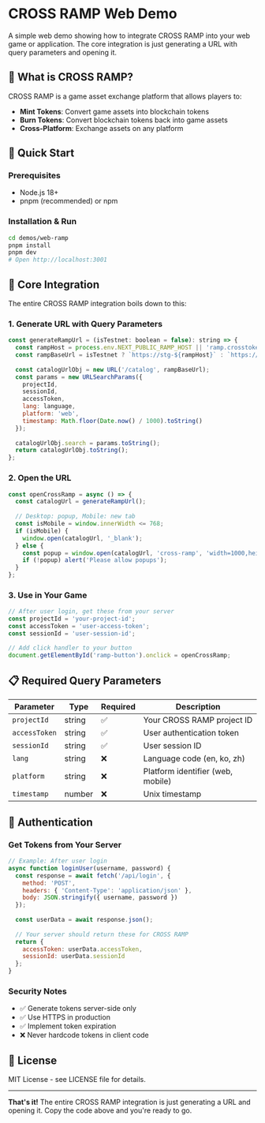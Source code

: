 # CROSS RAMP Web Demo

A simple web demo showing how to integrate CROSS RAMP into your web game or application. The core integration is just generating a URL with query parameters and opening it.

## 🎯 What is CROSS RAMP?

CROSS RAMP is a game asset exchange platform that allows players to:
- **Mint Tokens**: Convert game assets into blockchain tokens
- **Burn Tokens**: Convert blockchain tokens back into game assets
- **Cross-Platform**: Exchange assets on any platform

## 🚀 Quick Start

### Prerequisites
- Node.js 18+ 
- pnpm (recommended) or npm

### Installation & Run
```bash
cd demos/web-ramp
pnpm install
pnpm dev
# Open http://localhost:3001
```

## 🔧 Core Integration

The entire CROSS RAMP integration boils down to this:

### 1. Generate URL with Query Parameters

```javascript
const generateRampUrl = (isTestnet: boolean = false): string => {
  const rampHost = process.env.NEXT_PUBLIC_RAMP_HOST || 'ramp.crosstoken.io';
  const rampBaseUrl = isTestnet ? `https://stg-${rampHost}` : `https://${rampHost}`;
  
  const catalogUrlObj = new URL('/catalog', rampBaseUrl);
  const params = new URLSearchParams({
    projectId,
    sessionId,
    accessToken,
    lang: language,
    platform: 'web',
    timestamp: Math.floor(Date.now() / 1000).toString()
  });
  
  catalogUrlObj.search = params.toString();
  return catalogUrlObj.toString();
};
```

### 2. Open the URL

```javascript
const openCrossRamp = async () => {
  const catalogUrl = generateRampUrl();
  
  // Desktop: popup, Mobile: new tab
  const isMobile = window.innerWidth <= 768;
  if (isMobile) {
    window.open(catalogUrl, '_blank');
  } else {
    const popup = window.open(catalogUrl, 'cross-ramp', 'width=1000,height=800');
    if (!popup) alert('Please allow popups');
  }
};
```

### 3. Use in Your Game

```javascript
// After user login, get these from your server
const projectId = 'your-project-id';
const accessToken = 'user-access-token';
const sessionId = 'user-session-id';

// Add click handler to your button
document.getElementById('ramp-button').onclick = openCrossRamp;
```

## 📋 Required Query Parameters

| Parameter | Type | Required | Description |
|-----------|------|----------|-------------|
| `projectId` | string | ✅ | Your CROSS RAMP project ID |
| `accessToken` | string | ✅ | User authentication token |
| `sessionId` | string | ✅ | User session ID |
| `lang` | string | ❌ | Language code (en, ko, zh) |
| `platform` | string | ❌ | Platform identifier (web, mobile) |
| `timestamp` | number | ❌ | Unix timestamp |

## 🔐 Authentication

### Get Tokens from Your Server

```javascript
// Example: After user login
async function loginUser(username, password) {
  const response = await fetch('/api/login', {
    method: 'POST',
    headers: { 'Content-Type': 'application/json' },
    body: JSON.stringify({ username, password })
  });
  
  const userData = await response.json();
  
  // Your server should return these for CROSS RAMP
  return {
    accessToken: userData.accessToken,
    sessionId: userData.sessionId
  };
}
```

### Security Notes
- ✅ Generate tokens server-side only
- ✅ Use HTTPS in production
- ✅ Implement token expiration
- ❌ Never hardcode tokens in client code

## 📄 License

MIT License - see LICENSE file for details.

---

**That's it!** The entire CROSS RAMP integration is just generating a URL and opening it. Copy the code above and you're ready to go. 